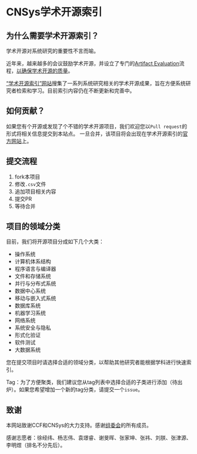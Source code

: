 # CNSys学术开源索引

## 为什么需要学术开源索引？

学术开源对系统研究的重要性不言而喻。

近年来，越来越多的会议鼓励学术开源，并设立了专门的[Artifact Evaluation](https://artifact-eval.org/)流程，[以确保学术开源的质量](https://zhuanlan.zhihu.com/p/460805807)。

[“学术开源索引”网站](https://chinasys.org/opensource/program-index.html)搜集了一系列系统研究相关的学术开源成果，旨在方便系统研究者检索和学习。目前索引内容仍在不断更新和完善中。

## 如何贡献？

如果您有个开源或发现了个不错的学术开源项目，我们欢迎您以`Pull request`的形式将相关信息提交到本站点。
一旦合并，该项目将会出现在学术开源索引的[官方网站](https://chinasys.org/opensource/program-index.html)上。

## 提交流程

1. fork本项目
2. 修改`.csv`文件
3. 追加项目相关内容
4. 提交PR
5. 等待合并

## 项目的领域分类

目前，我们将开源项目分成如下几个大类：

* 操作系统
* 计算机体系结构
* 程序语言与编译器
* 文件和存储系统
* 并行与分布式系统
* 数据中心系统
* 移动与嵌入式系统
* 数据库系统
* 机器学习系统
* 网络系统
* 系统安全与隐私
* 形式化验证
* 软件测试
* 大数据系统

您在提交项目时请选择合适的领域分类，以帮助其他研究者能根据学科进行快速索引。

Tag：为了方便聚类，我们建议您从tag列表中选择合适的子类进行添加（待出炉）。如果您希望增加一个新的tag分类，请提交一个`issue`。

## 致谢

本网站致谢CCF和CNSys的大力支持。感谢[组委会](https://chinasys.org/opensource/faculty.html)的所有成员。

感谢志愿者：徐经纬、杨志伟、袁璟睿、谢旻晖、张家坤、张祎、刘朕、张津源、李明煜（排名不分先后）。